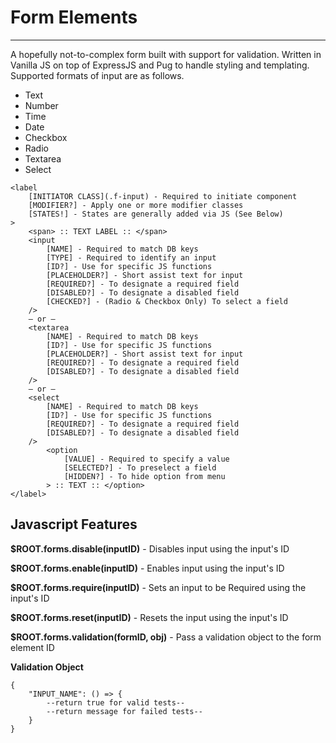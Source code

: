 # Form Elements
---
A hopefully not-to-complex form built with support for validation.
Written in Vanilla JS on top of ExpressJS and Pug to handle styling and templating.
Supported formats of input are as follows.

- Text
- Number
- Time
- Date
- Checkbox
- Radio
- Textarea
- Select

```
<label
	[INITIATOR CLASS](.f-input) - Required to initiate component
	[MODIFIER?] - Apply one or more modifier classes
	[STATES!] - States are generally added via JS (See Below)
>
    <span> :: TEXT LABEL :: </span>
    <input
        [NAME] - Required to match DB keys
        [TYPE] - Required to identify an input
        [ID?] - Use for specific JS functions
        [PLACEHOLDER?] - Short assist text for input
        [REQUIRED?] - To designate a required field
        [DISABLED?] - To designate a disabled field
        [CHECKED?] - (Radio & Checkbox Only) To select a field
    /> 
    – or –
    <textarea
        [NAME] - Required to match DB keys
        [ID?] - Use for specific JS functions
        [PLACEHOLDER?] - Short assist text for input
        [REQUIRED?] - To designate a required field
        [DISABLED?] - To designate a disabled field
    />
    – or –
    <select
        [NAME] - Required to match DB keys
        [ID?] - Use for specific JS functions
        [REQUIRED?] - To designate a required field
        [DISABLED?] - To designate a disabled field
    />
        <option
            [VALUE] - Required to specify a value
            [SELECTED?] - To preselect a field
            [HIDDEN?] - To hide option from menu
        > :: TEXT :: </option>
</label>
```
## Javascript Features

**$ROOT.forms.disable(inputID)** - Disables input using the input's ID

**$ROOT.forms.enable(inputID)** - Enables input using the input's ID

**$ROOT.forms.require(inputID)** - Sets an input to be Required using the input's ID

**$ROOT.forms.reset(inputID)** - Resets the input using the input's ID

**$ROOT.forms.validation(formID, obj)** - Pass a validation object to the form element ID

**Validation Object**
```
{
    "INPUT_NAME": () => {
        --return true for valid tests--
        --return message for failed tests--
    }
}
```